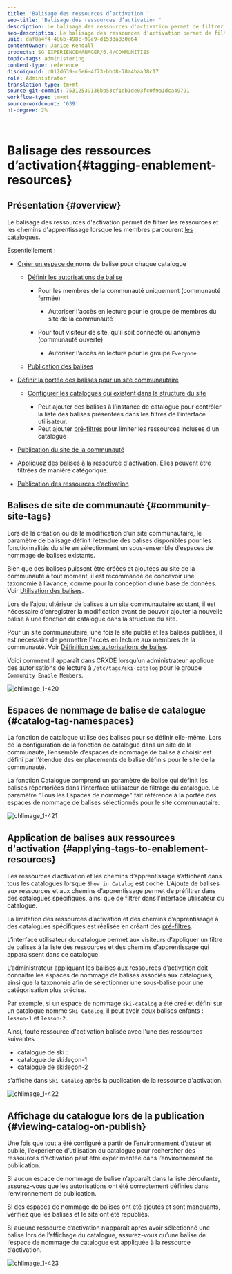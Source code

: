 ```yaml
---
title: 'Balisage des ressources d’activation '
seo-title: 'Balisage des ressources d’activation '
description: Le balisage des ressources d'activation permet de filtrer les ressources et les chemins d'apprentissage lorsque les membres parcourent les catalogues.
seo-description: Le balisage des ressources d'activation permet de filtrer les ressources et les chemins d'apprentissage lorsque les membres parcourent les catalogues.
uuid: daf8a4f4-486b-498c-99e9-d1533a830e64
contentOwner: Janice Kendall
products: SG_EXPERIENCEMANAGER/6.4/COMMUNITIES
topic-tags: administering
content-type: reference
discoiquuid: c012d639-c6e6-4f73-bbd8-78a4baa38c17
role: Administrator
translation-type: tm+mt
source-git-commit: 75312539136bb53cf1db1de03fc0f9a1dca49791
workflow-type: tm+mt
source-wordcount: '639'
ht-degree: 2%

---
```



# Balisage des ressources d’activation{#tagging-enablement-resources} 

## Présentation {#overview}

Le balisage des ressources d&#39;activation permet de filtrer les ressources et les chemins d&#39;apprentissage lorsque les membres parcourent [les catalogues](functions.md#catalog-function).

Essentiellement :

* [Créer un espace de ](../../help/sites-administering/tags.md#creating-a-namespace) noms de balise pour chaque catalogue

   * [Définir les autorisations de balise](../../help/sites-administering/tags.md#setting-tag-permissions)

      * Pour les membres de la communauté uniquement (communauté fermée)

         * Autoriser l&#39;accès en lecture pour le groupe de membres du site de la communauté [](users.md#publish-group-roles)
      * Pour tout visiteur de site, qu’il soit connecté ou anonyme (communauté ouverte)

         * Autoriser l&#39;accès en lecture pour le groupe `Everyone`
   * [Publication des balises](../../help/sites-administering/tags.md#publishing-tags)



* [Définir la portée des balises pour un site communautaire](sites-console.md#tagging)

   * [Configurer les catalogues qui existent dans la structure du site](functions.md#catalog-function)

      * Peut ajouter des balises à l’instance de catalogue pour contrôler la liste des balises présentées dans les filtres de l’interface utilisateur.
      * Peut ajouter [pré-filtres](catalog-developer-essentials.md#pre-filters) pour limiter les ressources incluses d&#39;un catalogue

* [Publication du site de la communauté](sites-console.md#publishing-the-site)
* [Appliquez des balises à la ](resources.md#create-a-resource) ressource d&#39;activation. Elles peuvent être filtrées de manière catégorique.
* [Publication des ressources d’activation](resources.md#publish)

## Balises de site de communauté {#community-site-tags}

Lors de la création ou de la modification d’un site communautaire, le paramètre de balisage [](sites-console.md#tagging) définit l’étendue des balises disponibles pour les fonctionnalités du site en sélectionnant un sous-ensemble d’espaces de nommage de balises existants.

Bien que des balises puissent être créées et ajoutées au site de la communauté à tout moment, il est recommandé de concevoir une taxonomie à l’avance, comme pour la conception d’une base de données. Voir [Utilisation des balises](../../help/sites-authoring/tags.md).

Lors de l’ajout ultérieur de balises à un site communautaire existant, il est nécessaire d’enregistrer la modification avant de pouvoir ajouter la nouvelle balise à une fonction de catalogue dans la structure du site.

Pour un site communautaire, une fois le site publié et les balises publiées, il est nécessaire de permettre l&#39;accès en lecture aux membres de la communauté. Voir [Définition des autorisations de balise](../../help/sites-administering/tags.md#setting-tag-permissions).

Voici comment il apparaît dans CRXDE lorsqu’un administrateur applique des autorisations de lecture à `/etc/tags/ski-catalog` pour le groupe `Community Enable Members`.

![chlimage_1-420](assets/chlimage_1-420.png)

## Espaces de nommage de balise de catalogue {#catalog-tag-namespaces}

La fonction de catalogue utilise des balises pour se définir elle-même. Lors de la configuration de la fonction de catalogue dans un site de la communauté, l’ensemble d’espaces de nommage de balise à choisir est défini par l’étendue des emplacements de balise définis pour le site de la communauté.

La fonction Catalogue comprend un paramètre de balise qui définit les balises répertoriées dans l’interface utilisateur de filtrage du catalogue. Le paramètre &quot;Tous les Espaces de nommage&quot; fait référence à la portée des espaces de nommage de balises sélectionnés pour le site communautaire.

![chlimage_1-421](assets/chlimage_1-421.png)

## Application de balises aux ressources d&#39;activation {#applying-tags-to-enablement-resources}

Les ressources d’activation et les chemins d’apprentissage s’affichent dans tous les catalogues lorsque `Show in Catalog` est coché. L’Ajoute de balises aux ressources et aux chemins d’apprentissage permet de préfiltrer dans des catalogues spécifiques, ainsi que de filtrer dans l’interface utilisateur du catalogue.

La limitation des ressources d’activation et des chemins d’apprentissage à des catalogues spécifiques est réalisée en créant des [pré-filtres](catalog-developer-essentials.md#pre-filters).

L’interface utilisateur du catalogue permet aux visiteurs d’appliquer un filtre de balises à la liste des ressources et des chemins d’apprentissage qui apparaissent dans ce catalogue.

L’administrateur appliquant les balises aux ressources d’activation doit connaître les espaces de nommage de balises associés aux catalogues, ainsi que la taxonomie afin de sélectionner une sous-balise pour une catégorisation plus précise.

Par exemple, si un espace de nommage `ski-catalog` a été créé et défini sur un catalogue nommé `Ski Catalog`, il peut avoir deux balises enfants : `lesson-1` et `lesson-2`.

Ainsi, toute ressource d&#39;activation balisée avec l&#39;une des ressources suivantes :

* catalogue de ski :
* catalogue de ski:leçon-1
* catalogue de ski:leçon-2

s&#39;affiche dans `Ski Catalog` après la publication de la ressource d&#39;activation.

![chlimage_1-422](assets/chlimage_1-422.png)

## Affichage du catalogue lors de la publication {#viewing-catalog-on-publish}

Une fois que tout a été configuré à partir de l’environnement d’auteur et publié, l’expérience d’utilisation du catalogue pour rechercher des ressources d’activation peut être expérimentée dans l’environnement de publication.

Si aucun espace de nommage de balise n’apparaît dans la liste déroulante, assurez-vous que les autorisations ont été correctement définies dans l’environnement de publication.

Si des espaces de nommage de balises ont été ajoutés et sont manquants, vérifiez que les balises et le site ont été republiés.

Si aucune ressource d’activation n’apparaît après avoir sélectionné une balise lors de l’affichage du catalogue, assurez-vous qu’une balise de l’espace de nommage du catalogue est appliquée à la ressource d’activation.

![chlimage_1-423](assets/chlimage_1-423.png)

